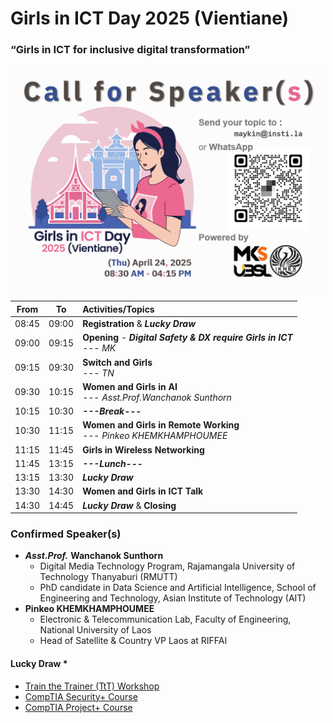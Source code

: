 # Girls in ICT Day 2025 (Vientiane) 
### “Girls in ICT for inclusive digital transformation”

![Call for Speakers](img/CFP.png "Call for Speakers")


| From  |  To   |  Activities/Topics                                                                 |
|:-----:|:-----:|:-----------------------------------------------------------------------------------|
| 08:45 | 09:00 | **Registration** & ***Lucky Draw***                                                |
| 09:00 | 09:15 | **Opening** - ***Digital Safety & DX require Girls in ICT*** <br>--- *MK*          |
| 09:15 | 09:30 | **Switch and Girls** <br>--- *TN*                                                  |
| 09:30 | 10:15 | **Women and Girls in AI** <br>--- *Asst.Prof.Wanchanok Sunthorn*                   |
| 10:15 | 10:30 | ***---Break---***                                                                  |
| 10:30 | 11:15 | **Women and Girls in Remote Working** <br>--- *Pinkeo KHEMKHAMPHOUMEE*             |
| 11:15 | 11:45 | **Girls in Wireless Networking**                                                   |
| 11:45 | 13:15 | ***---Lunch---***                                                                  |
| 13:15 | 13:30 | ***Lucky Draw***                                                                   |
| 13:30 | 14:30 | **Women and Girls in ICT Talk**                                                    |
| 14:30 | 14:45 | ***Lucky Draw*** & **Closing**                                                     |



### Confirmed Speaker(s)
+ ***Asst.Prof.*** **Wanchanok Sunthorn**
	+ Digital Media Technology Program, Rajamangala University of Technology Thanyaburi (RMUTT)
	+ PhD candidate in Data Science and Artificial Intelligence, School of Engineering and Technology, Asian Institute of Technology (AIT)
+ **Pinkeo KHEMKHAMPHOUMEE**
	+ Electronic & Telecommunication Lab, Faculty of Engineering, National University of Laos
	+ Head of Satellite & Country VP Laos at RIFFAI

#### Lucky Draw *
+ [Train the Trainer (TtT) Workshop](https://instila.github.io/TtT)
+ [CompTIA Security+ Course](https://ubslao.com/Courses/CompTIA/Security+)
+ [CompTIA Project+ Course](#)